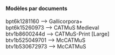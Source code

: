 #### Modèles par documents

bpt6k1281160  --> Gallicorpora+  
bpt6k15260973  --> CATMuS Medieval  
btv1b8600244d  --> CATMuS-Print [Large]  
btv1b525049701 --> McCATMuS  
btv1b530672973 --> McCATMuS  
